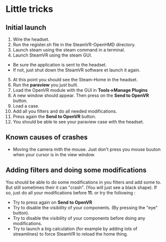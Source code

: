 # Little tricks

## Initial launch

1. Wire the headset.
2. Run the register.sh file in the SteamVR-OpenHMD directory.
3. Launch steam using the steam command in a terminal.
4. Launch SteamVR using the steam GUI.
  * Be sure the application is sent to the headset.
  * If not, just shut down the SteamVR software et launch it again.
5. At this point you should see the Steam-Home in the headset.
6. Run the **paraview** you just built.
7. Load the OpenVR module with the GUI in **Tools->Manage Plugins**
8. A new window should appear. Then press on the **Send to OpenVR** button.
9. Load a case.
10. Add all you  filters and do all needed modifications.
11. Press again the **Send to OpenVR** button.
12. You should be able te see your paraview case with the headset.

## Known causes of crashes

* Moving the camera mith the mouse. Just don't press you mouse buuton when your cursor is in the view window.

## Adding filters and doing some modifications

You should be able to do some modifications in you filters and add some to.
But still sometimes their it can "crash". (You will just see a black shape).
If so, just do all your modifications before **11.** or try the following : 

* Try to press again on **Send to OpenVR**
* Try to disable the visibility of your components. (By pressing the "eye" button).
* Try to disable the visibility of your components before doing any modifications.
* Try to launch a big calculation (for example by adding lots of streamlines) to force SteamVR to reload the home thing.
